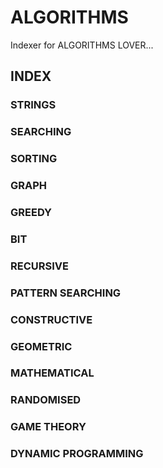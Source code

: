 # ALGORITHMS

Indexer for ALGORITHMS LOVER...

## INDEX

### STRINGS

### SEARCHING

### SORTING

### GRAPH

### GREEDY

### BIT

### RECURSIVE

### PATTERN SEARCHING

### CONSTRUCTIVE

### GEOMETRIC

### MATHEMATICAL

### RANDOMISED

### GAME THEORY

### DYNAMIC PROGRAMMING